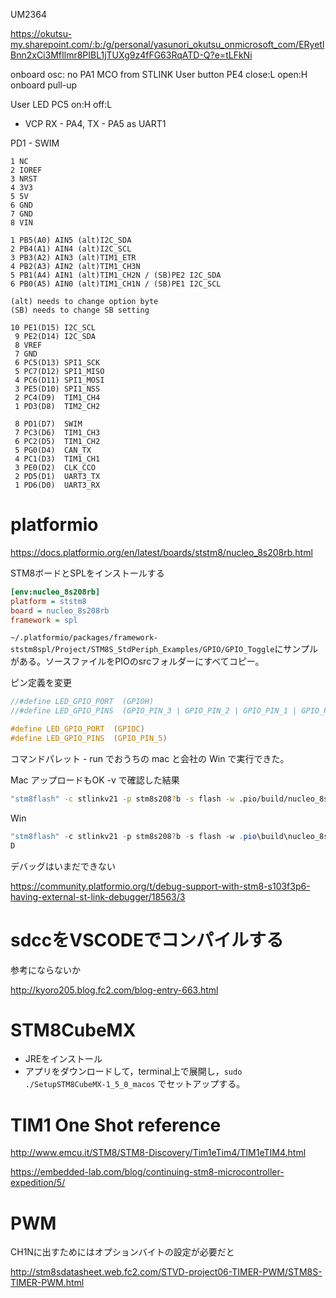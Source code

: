 UM2364

https://okutsu-my.sharepoint.com/:b:/g/personal/yasunori_okutsu_onmicrosoft_com/ERyetlBnn2xCi3MfIlmr8PIBL1jTUXg9z4fFG63RqATD-Q?e=tLFkNi

onboard osc: no
PA1 MCO from STLINK
User button PE4 close:L open:H onboard pull-up

User LED PC5 on:H off:L

- VCP RX - PA4, TX - PA5 as UART1

PD1 - SWIM

```LEFT
1 NC
2 IOREF
3 NRST
4 3V3
5 5V
6 GND
7 GND
8 VIN

1 PB5(A0) AIN5 (alt)I2C_SDA
2 PB4(A1) AIN4 (alt)I2C_SCL
3 PB3(A2) AIN3 (alt)TIM1_ETR
4 PB2(A3) AIN2 (alt)TIM1_CH3N
5 PB1(A4) AIN1 (alt)TIM1_CH2N / (SB)PE2 I2C_SDA
6 PB0(A5) AIN0 (alt)TIM1_CH1N / (SB)PE1 I2C_SCL

(alt) needs to change option byte
(SB) needs to change SB setting
```

```RIGHT
10 PE1(D15) I2C_SCL
 9 PE2(D14) I2C_SDA
 8 VREF
 7 GND
 6 PC5(D13) SPI1_SCK
 5 PC7(D12) SPI1_MISO
 4 PC6(D11) SPI1_MOSI
 3 PE5(D10) SPI1_NSS
 2 PC4(D9)  TIM1_CH4
 1 PD3(D8)  TIM2_CH2

 8 PD1(D7)  SWIM
 7 PC3(D6)  TIM1_CH3
 6 PC2(D5)  TIM1_CH2
 5 PG0(D4)  CAN_TX
 4 PC1(D3)  TIM1_CH1
 3 PE0(D2)  CLK_CCO
 2 PD5(D1)  UART3_TX
 1 PD6(D0)  UART3_RX
```

# platformio

https://docs.platformio.org/en/latest/boards/ststm8/nucleo_8s208rb.html

STM8ボードとSPLをインストールする

```platformio.ini
[env:nucleo_8s208rb]
platform = ststm8
board = nucleo_8s208rb
framework = spl
```

`~/.platformio/packages/framework-ststm8spl/Project/STM8S_StdPeriph_Examples/GPIO/GPIO_Toggle`にサンプルがある。ソースファイルをPIOのsrcフォルダーにすべてコピー。

ピン定義を変更

```main.c
//#define LED_GPIO_PORT  (GPIOH)
//#define LED_GPIO_PINS  (GPIO_PIN_3 | GPIO_PIN_2 | GPIO_PIN_1 | GPIO_PIN_0)

#define LED_GPIO_PORT  (GPIOC)
#define LED_GPIO_PINS  (GPIO_PIN_5)
```

コマンドパレット - run でおうちの mac と会社の Win で実行できた。


Mac アップロードもOK -v で確認した結果

```bash
"stm8flash" -c stlinkv21 -p stm8s208?b -s flash -w .pio/build/nucleo_8s208rb/firmware.hex
```

Win 

```ps1
"stm8flash" -c stlinkv21 -p stm8s208?b -s flash -w .pio\build\nucleo_8s208rb\firmware.hex
D
```

デバッグはいまだできない

https://community.platformio.org/t/debug-support-with-stm8-s103f3p6-having-external-st-link-debugger/18563/3


# sdccをVSCODEでコンパイルする

参考にならないか

http://kyoro205.blog.fc2.com/blog-entry-663.html

# STM8CubeMX

- JREをインストール
- アプリをダウンロードして，terminal上で展開し，`sudo ./SetupSTM8CubeMX-1_5_0_macos` でセットアップする。


# TIM1 One Shot reference

http://www.emcu.it/STM8/STM8-Discovery/Tim1eTim4/TIM1eTIM4.html

https://embedded-lab.com/blog/continuing-stm8-microcontroller-expedition/5/

# PWM

CH1Nに出すためにはオプションバイトの設定が必要だと

http://stm8sdatasheet.web.fc2.com/STVD-project06-TIMER-PWM/STM8S-TIMER-PWM.html

